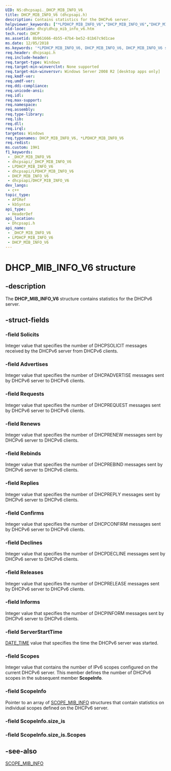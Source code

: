 ```yaml
---
UID: NS:dhcpsapi._DHCP_MIB_INFO_V6
title: DHCP_MIB_INFO_V6 (dhcpsapi.h)
description: Contains statistics for the DHCPv6 server.
helpviewer_keywords: ["*LPDHCP_MIB_INFO_V6","DHCP_MIB_INFO_V6","DHCP_MIB_INFO_V6 structure [DHCP]","PDHCP_MIB_INFO_V6","PDHCP_MIB_INFO_V6 structure pointer [DHCP]","dhcp.dhcp_mib_info_v6","dhcpsapi/DHCP_MIB_INFO_V6","dhcpsapi/PDHCP_MIB_INFO_V6"]
old-location: dhcp\dhcp_mib_info_v6.htm
tech.root: DHCP
ms.assetid: 8b961666-4b55-47b4-be52-81b67c9d1cae
ms.date: 12/05/2018
ms.keywords: '*LPDHCP_MIB_INFO_V6, DHCP_MIB_INFO_V6, DHCP_MIB_INFO_V6 structure [DHCP], PDHCP_MIB_INFO_V6, PDHCP_MIB_INFO_V6 structure pointer [DHCP], dhcp.dhcp_mib_info_v6, dhcpsapi/DHCP_MIB_INFO_V6, dhcpsapi/PDHCP_MIB_INFO_V6'
req.header: dhcpsapi.h
req.include-header: 
req.target-type: Windows
req.target-min-winverclnt: None supported
req.target-min-winversvr: Windows Server 2008 R2 [desktop apps only]
req.kmdf-ver: 
req.umdf-ver: 
req.ddi-compliance: 
req.unicode-ansi: 
req.idl: 
req.max-support: 
req.namespace: 
req.assembly: 
req.type-library: 
req.lib: 
req.dll: 
req.irql: 
targetos: Windows
req.typenames: DHCP_MIB_INFO_V6, *LPDHCP_MIB_INFO_V6
req.redist: 
ms.custom: 19H1
f1_keywords:
 - _DHCP_MIB_INFO_V6
 - dhcpsapi/_DHCP_MIB_INFO_V6
 - LPDHCP_MIB_INFO_V6
 - dhcpsapi/LPDHCP_MIB_INFO_V6
 - DHCP_MIB_INFO_V6
 - dhcpsapi/DHCP_MIB_INFO_V6
dev_langs:
 - c++
topic_type:
 - APIRef
 - kbSyntax
api_type:
 - HeaderDef
api_location:
 - Dhcpsapi.h
api_name:
 - _DHCP_MIB_INFO_V6
 - LPDHCP_MIB_INFO_V6
 - DHCP_MIB_INFO_V6
---
```


# DHCP_MIB_INFO_V6 structure


## -description

The <b>DHCP_MIB_INFO_V6</b> structure contains statistics for the DHCPv6 server.

## -struct-fields

### -field Solicits

Integer value that specifies the number of DHCPSOLICIT messages received by the DHCPv6 server from DHCPv6 clients.

### -field Advertises

Integer value that specifies the number of DHCPADVERTISE messages sent by DHCPv6 server to DHCPv6 clients.

### -field Requests

Integer value that specifies the number of DHCPREQUEST messages sent by DHCPv6 server to DHCPv6 clients.

### -field Renews

Integer value that specifies the number of DHCPRENEW messages sent by DHCPv6 server to DHCPv6 clients.

### -field Rebinds

Integer value that specifies the number of DHCPREBIND messages sent by DHCPv6 server to DHCPv6 clients.

### -field Replies

Integer value that specifies the number of DHCPREPLY messages sent by DHCPv6 server to DHCPv6 clients.

### -field Confirms

Integer value that specifies the number of DHCPCONFIRM messages sent by DHCPv6 server to DHCPv6 clients.

### -field Declines

Integer value that specifies the number of DHCPDECLINE messages sent by DHCPv6 server to DHCPv6 clients.

### -field Releases

Integer value that specifies the number of DHCPRELEASE messages sent by DHCPv6 server to DHCPv6 clients.

### -field Informs

Integer value that specifies the number of DHCPINFORM messages sent by DHCPv6 server to DHCPv6 clients.

### -field ServerStartTime

<a href="/windows/desktop/api/dhcpsapi/ns-dhcpsapi-date_time">DATE_TIME</a> value that specifies the time the DHCPv6 server was started.

### -field Scopes

Integer value that contains the number of IPv6 scopes configured on the current DHCPv6 server. This member defines the number of DHCPv6 scopes in the subsequent member <b>ScopeInfo</b>.

### -field ScopeInfo

Pointer to an array of <a href="/windows/desktop/api/dhcpsapi/ns-dhcpsapi-scope_mib_info">SCOPE_MIB_INFO</a> structures that contain statistics on individual scopes defined on the DHCPv6 server.

### -field ScopeInfo.size_is

### -field ScopeInfo.size_is.Scopes

## -see-also

<a href="/windows/desktop/api/dhcpsapi/ns-dhcpsapi-scope_mib_info">SCOPE_MIB_INFO</a>

